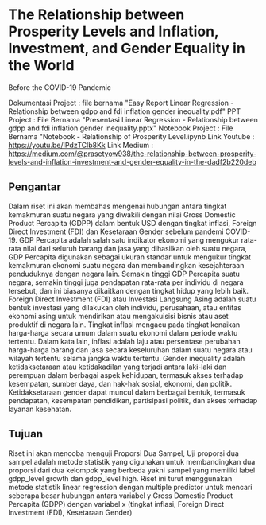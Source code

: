 # The Relationship between Prosperity Levels and Inflation, Investment, and Gender Equality in the World
Before the COVID-19 Pandemic

Dokumentasi Project : file bernama "Easy Report Linear Regression - Relationship between gdpp and fdi inflation gender inequality.pdf"
PPT Project : File Bernama "Presentasi Linear Regression - Relationship between gdpp and fdi inflation gender inequality.pptx"
Notebook Project : File Bernama "Notebook - Relationship of Prosperity Level.ipynb
Link Youtube : https://youtu.be/IPdzTClb8Kk
Link Medium : https://medium.com/@prasetyow938/the-relationship-between-prosperity-levels-and-inflation-investment-and-gender-equality-in-the-dadf2b220deb

## Pengantar
Dalam riset ini akan membahas mengenai hubungan antara tingkat kemakmuran suatu negara yang
diwakili dengan nilai Gross Domestic Product Percapita (GDPP) dalam bentuk USD dengan tingkat inflasi,
Foreign Direct Investment (FDI) dan Kesetaraan Gender sebelum pandemi COVID-19.
GDP Percapita adalah salah satu indikator ekonomi yang mengukur rata-rata nilai dari seluruh barang dan
jasa yang dihasilkan oleh suatu negara, GDP Percapita digunakan sebagai ukuran standar untuk mengukur
tingkat kemakmuran ekonomi suatu negara dan membandingkan kesejahteraan penduduknya dengan
negara lain. Semakin tinggi GDP Percapita suatu negara, semakin tinggi juga pendapatan rata-rata per
individu di negara tersebut, dan ini biasanya dikaitkan dengan tingkat hidup yang lebih baik.
Foreign Direct Investment (FDI) atau Investasi Langsung Asing adalah suatu bentuk investasi yang
dilakukan oleh individu, perusahaan, atau entitas ekonomi asing untuk mendirikan atau mengakuisisi
bisnis atau aset produktif di negara lain.
Tingkat inflasi mengacu pada tingkat kenaikan harga-harga secara umum dalam suatu ekonomi dalam
periode waktu tertentu. Dalam kata lain, inflasi adalah laju atau persentase perubahan harga-harga
barang dan jasa secara keseluruhan dalam suatu negara atau wilayah tertentu selama jangka waktu
tertentu.
Gender inequality adalah ketidaksetaraan atau ketidakadilan yang terjadi antara laki-laki dan perempuan
dalam berbagai aspek kehidupan, termasuk akses terhadap kesempatan, sumber daya, dan hak-hak sosial,
ekonomi, dan politik. Ketidaksetaraan gender dapat muncul dalam berbagai bentuk, termasuk
pendapatan, kesempatan pendidikan, partisipasi politik, dan akses terhadap layanan kesehatan.
## Tujuan
Riset ini akan mencoba menguji Proporsi Dua Sampel, Uji proporsi dua sampel adalah metode statistik
yang digunakan untuk membandingkan dua proporsi dari dua kelompok yang berbeda yakni sampel yang
memiliki label gdpp_level growth dan gdpp_level high.
Riset ini turut menggunakan metode statistik linear regression dengan multiple predictor untuk mencari
seberapa besar hubungan antara variabel y Gross Domestic Product Percapita (GDPP) dengan variabel x
(tingkat inflasi, Foreign Direct Investment (FDI), Kesetaraan Gender)